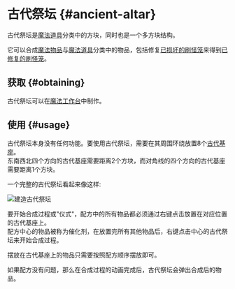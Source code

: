 # 古代祭坛 {#ancient-altar}

古代祭坛是[魔法道具](/Magical-Gadgets)分类中的方块，同时也是一个多方块结构。

它可以合成[魔法物品](/Magical-Items)与[魔法道具](/Magical-Gadgets)分类中的物品，包括修复[已损坏的刷怪笼](/Broken-Spawner)来得到[已修复的刷怪笼](/Reinforced-Spawner)。

## 获取 {#obtaining}

古代祭坛可以在[魔法工作台](/Magic-Workbench)中制作。

## 使用 {#usage}

古代祭坛本身没有任何功能。要使用古代祭坛，需要在其周围环绕放置8个[古代基座](/Ancient-Pedestal)。  
东南西北四个方向的古代基座需要距离2个方块，而对角线的四个方向的古代基座需要距离1个方块。

一个完整的古代祭坛看起来像这样:

![建造古代祭坛](https://cdn.jsdelivr.net/gh/Slimefun/Wiki@master/images/multiblock-ancient-altar.png ':size=50%')

要开始合成过程或"仪式"，配方中的所有物品都必须通过右键点击放置在对应位置的古代基座上。  
配方中心的物品被称为催化剂，在放置完所有其他物品后，右键点击中心的古代祭坛来开始合成过程。

摆放在古代基座上的物品只需要按照配方顺序摆放即可。

如果配方没有问题，那么在合成过程的动画完成后，古代祭坛会弹出合成后的物品。
